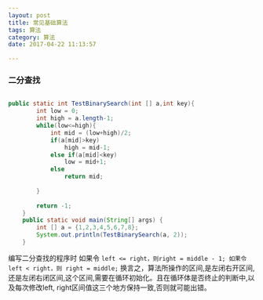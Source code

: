 ```yaml
---
layout: post
title: 常见基础算法
tags: 算法
category: 算法
date: 2017-04-22 11:13:57

---
```



### 二分查找

```java

public static int TestBinarySearch(int [] a,int key){
		int low = 0;
		int high = a.length-1;
		while(low<=high){
			int mid = (low+high)/2;
			if(a[mid]>key)
				high = mid-1;
			else if(a[mid]<key)
				low = mid+1;
			else 
				return mid;
		
		}
	
		return -1;
	}
	public static void main(String[] args) {
		int [] a = {1,2,3,4,5,6,7,8};
		System.out.println(TestBinarySearch(a, 2));
	}

```
编写二分查找的程序时
如果令 `left <= right，则right = middle - 1;
如果令left < right，则 right = middle;`
换言之，算法所操作的区间,是左闭右开区间,还是左闭右闭区间,这个区间,需要在循环初始化。且在循环体是否终止的判断中,以及每次修改left, right区间值这三个地方保持一致,否则就可能出错。